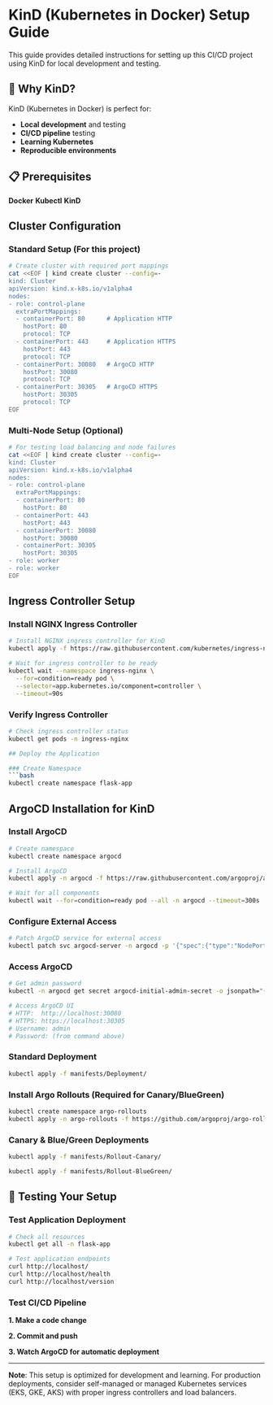 # KinD (Kubernetes in Docker) Setup Guide

This guide provides detailed instructions for setting up this CI/CD project using KinD for local development and testing.

## 🐳 Why KinD?

KinD (Kubernetes in Docker) is perfect for:
- **Local development** and testing
- **CI/CD pipeline** testing
- **Learning Kubernetes** 
- **Reproducible environments**

## 📋 Prerequisites
**Docker**
**Kubectl**
**KinD**

## Cluster Configuration
### Standard Setup (For this project)

```bash
# Create cluster with required port mappings
cat <<EOF | kind create cluster --config=-
kind: Cluster
apiVersion: kind.x-k8s.io/v1alpha4
nodes:
- role: control-plane
  extraPortMappings:
  - containerPort: 80      # Application HTTP
    hostPort: 80
    protocol: TCP
  - containerPort: 443     # Application HTTPS  
    hostPort: 443
    protocol: TCP
  - containerPort: 30080   # ArgoCD HTTP
    hostPort: 30080
    protocol: TCP
  - containerPort: 30305   # ArgoCD HTTPS
    hostPort: 30305
    protocol: TCP
EOF
```

### Multi-Node Setup (Optional)

```bash
# For testing load balancing and node failures
cat <<EOF | kind create cluster --config=-
kind: Cluster
apiVersion: kind.x-k8s.io/v1alpha4
nodes:
- role: control-plane
  extraPortMappings:
  - containerPort: 80
    hostPort: 80
  - containerPort: 443
    hostPort: 443
  - containerPort: 30080
    hostPort: 30080
  - containerPort: 30305
    hostPort: 30305
- role: worker
- role: worker
EOF
```

## Ingress Controller Setup

### Install NGINX Ingress Controller

```bash
# Install NGINX ingress controller for KinD
kubectl apply -f https://raw.githubusercontent.com/kubernetes/ingress-nginx/main/deploy/static/provider/kind/deploy.yaml

# Wait for ingress controller to be ready
kubectl wait --namespace ingress-nginx \
  --for=condition=ready pod \
  --selector=app.kubernetes.io/component=controller \
  --timeout=90s
```

### Verify Ingress Controller

```bash
# Check ingress controller status
kubectl get pods -n ingress-nginx

## Deploy the Application

### Create Namespace
```bash
kubectl create namespace flask-app
```

## ArgoCD Installation for KinD

### Install ArgoCD

```bash
# Create namespace
kubectl create namespace argocd

# Install ArgoCD
kubectl apply -n argocd -f https://raw.githubusercontent.com/argoproj/argo-cd/stable/manifests/install.yaml

# Wait for all components
kubectl wait --for=condition=ready pod --all -n argocd --timeout=300s
```

### Configure External Access

```bash
# Patch ArgoCD service for external access
kubectl patch svc argocd-server -n argocd -p '{"spec":{"type":"NodePort","ports":[{"name":"http","port":80,"targetPort":8080,"nodePort":30080},{"name":"https","port":443,"targetPort":8080,"nodePort":30305}]}}'
```

### Access ArgoCD

```bash
# Get admin password
kubectl -n argocd get secret argocd-initial-admin-secret -o jsonpath="{.data.password}" | base64 -d && echo

# Access ArgoCD UI
# HTTP:  http://localhost:30080
# HTTPS: https://localhost:30305
# Username: admin
# Password: (from command above)
```

### Standard Deployment
```bash
kubectl apply -f manifests/Deployment/
```

### Install Argo Rollouts (Required for Canary/BlueGreen)
```bash
kubectl create namespace argo-rollouts
kubectl apply -n argo-rollouts -f https://github.com/argoproj/argo-rollouts/releases/latest/download/install.yaml
```

### Canary & Blue/Green Deployments
```bash
kubectl apply -f manifests/Rollout-Canary/

kubectl apply -f manifests/Rollout-BlueGreen/
```

## 🧪 Testing Your Setup

### Test Application Deployment
```bash
# Check all resources
kubectl get all -n flask-app

# Test application endpoints
curl http://localhost/
curl http://localhost/health
curl http://localhost/version
```

### Test CI/CD Pipeline

**1. Make a code change**

**2. Commit and push**

**3. Watch ArgoCD for automatic deployment**

---

**Note**: This setup is optimized for development and learning. For production deployments, consider self-managed or managed Kubernetes services (EKS, GKE, AKS) with proper ingress controllers and load balancers.